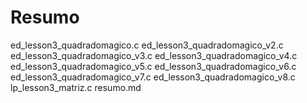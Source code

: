 # Resumo
ed_lesson3_quadradomagico.c
ed_lesson3_quadradomagico_v2.c
ed_lesson3_quadradomagico_v3.c
ed_lesson3_quadradomagico_v4.c
ed_lesson3_quadradomagico_v5.c
ed_lesson3_quadradomagico_v6.c
ed_lesson3_quadradomagico_v7.c
ed_lesson3_quadradomagico_v8.c
lp_lesson3_matriz.c
resumo.md
